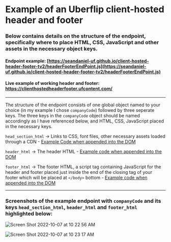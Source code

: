 # Example of an Uberflip client-hosted header and footer
### Below contains details on the structure of the endpoint, specifically where to place HTML, CSS, JavaScript and other assets in the necessary object keys.

#### Endpoint example: [https://seandaniel-uf.github.io/client-hosted-header-footer-tv2/headerFooterEndPoint.js](https://seandaniel-uf.github.io/client-hosted-header-footer-tv2/headerFooterEndPoint.js)
#### Live example of working header and footer: https://clienthostedheaderfooter.ufcontent.com/ 

***

The structure of the endpoint consists of one global object named to your choice (in my example I chose `companyCode`) followed by three seperate keys. The three keys in the `companyCode` object should be named accordingly as I have referenced below, and HTML, CSS, JavaScript placed in the necessary keys.

`head_section_html` -> Links to CSS, font files, other necessary assets loaded through a CDN - [Example Code when appended into the DOM](https://github.com/seandaniel-uf/client-hosted-header-footer-tv2/blob/master/head_section_html.html)

`header_html` -> The header HTML - [Example code when appended into the DOM](https://github.com/seandaniel-uf/client-hosted-header-footer-tv2/blob/master/header.html)

`footer_html` -> The footer HTML, a script tag containing JavaScript for the header and footer placed just inside the end of the closing tag of your footer which will be placed at `</body>` bottom - [Example code when appended into the DOM](https://github.com/seandaniel-uf/client-hosted-header-footer-tv2/blob/master/footer.html)

***
### Screenshots of the example endpoint with `companyCode` and its keys `head_section_html`, `header_html` and `footer_html` highlighted below:

![Screen Shot 2022-10-07 at 10 22 56 AM](https://user-images.githubusercontent.com/80727308/194577715-c0154967-c047-42bd-9e0a-ad3b37933509.png)


![Screen Shot 2022-10-07 at 10 23 17 AM](https://user-images.githubusercontent.com/80727308/194577745-1bf2f825-5469-450c-a2ad-21b524477f71.png)
